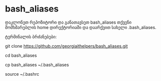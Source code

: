 # bash_aliases

დაკლონეთ რეპოზიტორი და განათავსეთ bash_aliases თქვენი მომხმარებლის home დირექტორიაში და დაარქვით სახელი .bash_aliases.

ტერმინალის ბრძანებები:

git clone https://github.com/georgiaithelpers/bash_aliases.git

cd bash_aliases

cp bash_aliases ~/.bash_aliases

source ~/.bashrc
